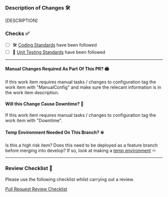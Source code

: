 <!--
PR TITLE
⬆️ Your PR title will become the commit message once it's merged in so make sure it follows this regex pattern:
((feat|ci|build|chore|docs|style|refactor|perf|test|fix)\:)\ (.+)\ \(((AB#|CP3O-|HIPP-)\d+[, ]*)+\)
-->


<!-- 
PR DESCRIPTION
- Make sure that any relevant checks are ticked in this template.
- Mention your work item in your description e.g. "fixes [WORK ITEM ID]" (DO NOT include a link, azure-board/linear will add the link for you). The "fixes" prefix has been provided for you
-->

### Description of Changes 🛠️

<!--
- A short Description of the changes.
- Point the reviewer to the most pertinent aspects of the work
- Include and rationale behind any coding decisions
- Potential risks
-->

[DESCRIPTION]

### Checks ✅

<!--
Check the appropriate boxes
-->

- [ ] 🛠 [Coding Standards](https://www.notion.so/igniteinsurancesystems/Coding-Standards-V1-75774604b94345da992c805908548f88) have been followed
- [ ] 🧪 [Unit Testing Standards](https://www.notion.so/igniteinsurancesystems/Unit-Testing-Standards-V1-e46a793c3cd546e3a6889092484b69f5) have been followed

---

#### Manual Changes Required As Part Of This PR? 🖨

If this work item requires manual tasks / changes to configuration tag the work item with "ManualConfig" and make sure the relecant information is in the work item description.

#### Will this Change Cause Downtime? 🚨

If this work item requires manual tasks / changes to configuration tag the work item with "Downtime".

#### Temp Environment Needed On This Branch? ☣️

Is this a high risk item? 
Does this need to be deployed as a feature branch before merging into develop?
If so, look at making a [temp environment](https://www.notion.so/igniteinsurancesystems/Creating-a-Temporary-Environment-7040052e9c7e450d934b8ce0f314d102) ♾️

---

### Review Checklist 🔎
Please use the following checklist whilst carrying out a review.

[Pull Request Review Checklist](https://www.notion.so/igniteinsurancesystems/Pull-Request-Review-Checklist-1b6d93de473e80178f7ae094bdb5e4a8?pvs=4) 
